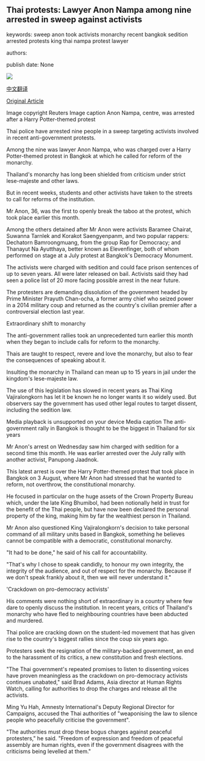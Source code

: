 ## Thai protests: Lawyer Anon Nampa among nine arrested in sweep against activists

keywords: sweep anon took activists monarchy recent bangkok sedition arrested protests king thai nampa protest lawyer

authors: 

publish date: None

![](https://ichef.bbci.co.uk/news/1024/branded_news/A17F/production/_114034314_mediaitem114034311.jpg)

[中文翻译](Thai%20protests%3A%20Lawyer%20Anon%20Nampa%20among%20nine%20arrested%20in%20sweep%20against%20activists_zh.md)

[Original Article](https://www.bbc.com/news/world-asia-53844232)

Image copyright Reuters Image caption Anon Nampa, centre, was arrested after a Harry Potter-themed protest

Thai police have arrested nine people in a sweep targeting activists involved in recent anti-government protests.

Among the nine was lawyer Anon Nampa, who was charged over a Harry Potter-themed protest in Bangkok at which he called for reform of the monarchy.

Thailand's monarchy has long been shielded from criticism under strict lese-majeste and other laws.

But in recent weeks, students and other activists have taken to the streets to call for reforms of the institution.

Mr Anon, 36, was the first to openly break the taboo at the protest, which took place earlier this month.

Among the others detained after Mr Anon were activists Baramee Chairat, Suwanna Tarnlek and Korakot Saengyenpanm, and two popular rappers: Dechatorn Bamroongmuang, from the group Rap for Democracy; and Thanayut Na Ayutthaya, better known as Elevenfinger, both of whom performed on stage at a July protest at Bangkok's Democracy Monument.

The activists were charged with sedition and could face prison sentences of up to seven years. All were later released on bail. Activists said they had seen a police list of 20 more facing possible arrest in the near future.

The protesters are demanding dissolution of the government headed by Prime Minister Prayuth Chan-ocha, a former army chief who seized power in a 2014 military coup and returned as the country's civilian premier after a controversial election last year.

Extraordinary shift to monarchy

The anti-government rallies took an unprecedented turn earlier this month when they began to include calls for reform to the monarchy.

Thais are taught to respect, revere and love the monarchy, but also to fear the consequences of speaking about it.

Insulting the monarchy in Thailand can mean up to 15 years in jail under the kingdom's lese-majeste law.

The use of this legislation has slowed in recent years as Thai King Vajiralongkorn has let it be known he no longer wants it so widely used. But observers say the government has used other legal routes to target dissent, including the sedition law.

Media playback is unsupported on your device Media caption The anti-government rally in Bangkok is thought to be the biggest in Thailand for six years

Mr Anon's arrest on Wednesday saw him charged with sedition for a second time this month. He was earlier arrested over the July rally with another activist, Panupong Jaadnok.

This latest arrest is over the Harry Potter-themed protest that took place in Bangkok on 3 August, where Mr Anon had stressed that he wanted to reform, not overthrow, the constitutional monarchy.

He focused in particular on the huge assets of the Crown Property Bureau which, under the late King Bhumibol, had been notionally held in trust for the benefit of the Thai people, but have now been declared the personal property of the king, making him by far the wealthiest person in Thailand.

Mr Anon also questioned King Vajiralongkorn's decision to take personal command of all military units based in Bangkok, something he believes cannot be compatible with a democratic, constitutional monarchy.

"It had to be done," he said of his call for accountability.

"That's why I chose to speak candidly, to honour my own integrity, the integrity of the audience, and out of respect for the monarchy. Because if we don't speak frankly about it, then we will never understand it."

'Crackdown on pro-democracy activists'

His comments were nothing short of extraordinary in a country where few dare to openly discuss the institution. In recent years, critics of Thailand's monarchy who have fled to neighbouring countries have been abducted and murdered.

Thai police are cracking down on the student-led movement that has given rise to the country's biggest rallies since the coup six years ago.

Protesters seek the resignation of the military-backed government, an end to the harassment of its critics, a new constitution and fresh elections.

"The Thai government's repeated promises to listen to dissenting voices have proven meaningless as the crackdown on pro-democracy activists continues unabated," said Brad Adams, Asia director at Human Rights Watch, calling for authorities to drop the charges and release all the activists.

Ming Yu Hah, Amnesty International's Deputy Regional Director for Campaigns, accused the Thai authorities of "weaponising the law to silence people who peacefully criticise the government".

"The authorities must drop these bogus charges against peaceful protesters," he said. "Freedom of expression and freedom of peaceful assembly are human rights, even if the government disagrees with the criticisms being levelled at them."